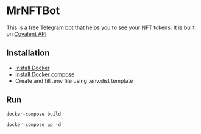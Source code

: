 # MrNFTBot

This is a free [Telegram bot](https://t.me/MrNFTBot) that helps you to see your NFT tokens. 
It is built on [Covalent API](https://covalenthq.com)

## Installation
- [Install Docker](https://docs.docker.com/engine/install/)
- [Install Docker compose](https://docs.docker.com/compose/install/)
- Create and fill .env file using .env.dist template

## Run

`docker-compose build`

`docker-compose up -d`
